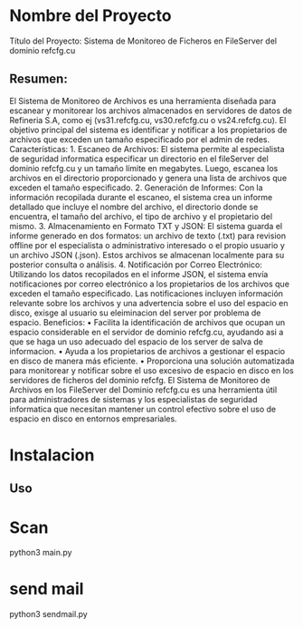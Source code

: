 # Nombre del Proyecto

Título del Proyecto: Sistema de Monitoreo de Ficheros en FileServer del dominio refcfg.cu

## Resumen:

El Sistema de Monitoreo de Archivos es una herramienta diseñada para escanear y monitorear los archivos almacenados en servidores de datos de Refineria S.A, como ej (vs31.refcfg.cu, vs30.refcfg.cu o vs24.refcfg.cu). El objetivo principal del sistema es identificar y notificar a los propietarios de archivos que exceden un tamaño especificado por el admin de redes.
Características: 1. Escaneo de Archivos: El sistema permite al especialista de seguridad informatica especificar un directorio en el fileServer del dominio refcfg.cu y un tamaño límite en megabytes. Luego, escanea los archivos en el directorio proporcionado y genera una lista de archivos que exceden el tamaño especificado. 2. Generación de Informes: Con la información recopilada durante el escaneo, el sistema crea un informe detallado que incluye el nombre del archivo, el directorio donde se encuentra, el tamaño del archivo, el tipo de archivo y el propietario del mismo. 3. Almacenamiento en Formato TXT y JSON: El sistema guarda el informe generado en dos formatos: un archivo de texto (.txt) para revision offline por el especialista o administrativo interesado o el propio usuario y un archivo JSON (.json). Estos archivos se almacenan localmente para su posterior consulta o análisis. 4. Notificación por Correo Electrónico: Utilizando los datos recopilados en el informe JSON, el sistema envía notificaciones por correo electrónico a los propietarios de los archivos que exceden el tamaño especificado. Las notificaciones incluyen información relevante sobre los archivos y una advertencia sobre el uso del espacio en disco, exisge al usuario su eleiminacion del server por problema de espacio.
Beneficios:
• Facilita la identificación de archivos que ocupan un espacio considerable en el servidor de dominio refcfg.cu, ayudando asi a que se haga un uso adecuado del espacio de los server de salva de informacion.
• Ayuda a los propietarios de archivos a gestionar el espacio en disco de manera más eficiente.
• Proporciona una solución automatizada para monitorear y notificar sobre el uso excesivo de espacio en disco en los servidores de ficheros del dominio refcfg.
El Sistema de Monitoreo de Archivos en los FileServer del Dominio refcfg.cu es una herramienta útil para administradores de sistemas y los especialistas de seguridad informatica que necesitan mantener un control efectivo sobre el uso de espacio en disco en entornos empresariales.

# Instalacion

## Uso

# Scan

python3 main.py

# send mail

python3 sendmail.py
